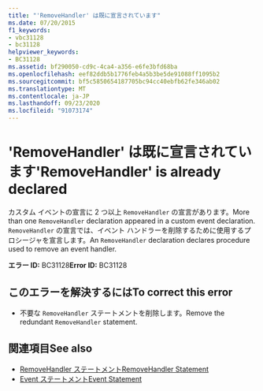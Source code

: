 ```yaml
---
title: "'RemoveHandler' は既に宣言されています"
ms.date: 07/20/2015
f1_keywords:
- vbc31128
- bc31128
helpviewer_keywords:
- BC31128
ms.assetid: bf290050-cd9c-4ca4-a356-e6fe3bfd68ba
ms.openlocfilehash: eef82ddb5b1776feb4a5b3be5de91088ff1095b2
ms.sourcegitcommit: bf5c5850654187705bc94cc40ebfb62fe346ab02
ms.translationtype: MT
ms.contentlocale: ja-JP
ms.lasthandoff: 09/23/2020
ms.locfileid: "91073174"
---
```

# <a name="removehandler-is-already-declared"></a><span data-ttu-id="2852e-102">'RemoveHandler' は既に宣言されています</span><span class="sxs-lookup"><span data-stu-id="2852e-102">'RemoveHandler' is already declared</span></span>

<span data-ttu-id="2852e-103">カスタム イベントの宣言に 2 つ以上 `RemoveHandler` の宣言があります。</span><span class="sxs-lookup"><span data-stu-id="2852e-103">More than one `RemoveHandler` declaration appeared in a custom event declaration.</span></span> <span data-ttu-id="2852e-104">`RemoveHandler` の宣言では、イベント ハンドラーを削除するために使用するプロシージャを宣言します。</span><span class="sxs-lookup"><span data-stu-id="2852e-104">An `RemoveHandler` declaration declares procedure used to remove an event handler.</span></span>  
  
 <span data-ttu-id="2852e-105">**エラー ID:** BC31128</span><span class="sxs-lookup"><span data-stu-id="2852e-105">**Error ID:** BC31128</span></span>  
  
## <a name="to-correct-this-error"></a><span data-ttu-id="2852e-106">このエラーを解決するには</span><span class="sxs-lookup"><span data-stu-id="2852e-106">To correct this error</span></span>  
  
- <span data-ttu-id="2852e-107">不要な `RemoveHandler` ステートメントを削除します。</span><span class="sxs-lookup"><span data-stu-id="2852e-107">Remove the redundant `RemoveHandler` statement.</span></span>  
  
## <a name="see-also"></a><span data-ttu-id="2852e-108">関連項目</span><span class="sxs-lookup"><span data-stu-id="2852e-108">See also</span></span>

- [<span data-ttu-id="2852e-109">RemoveHandler ステートメント</span><span class="sxs-lookup"><span data-stu-id="2852e-109">RemoveHandler Statement</span></span>](../language-reference/statements/removehandler-statement.md)
- [<span data-ttu-id="2852e-110">Event ステートメント</span><span class="sxs-lookup"><span data-stu-id="2852e-110">Event Statement</span></span>](../language-reference/statements/event-statement.md)
